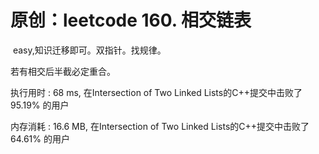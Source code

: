 # 原创：leetcode 160. 相交链表

 easy,知识迁移即可。双指针。找规律。

若有相交后半截必定重合。

执行用时 : 68 ms, 在Intersection of Two Linked Lists的C++提交中击败了95.19% 的用户

内存消耗 : 16.6 MB, 在Intersection of Two Linked Lists的C++提交中击败了64.61% 的用户

 
